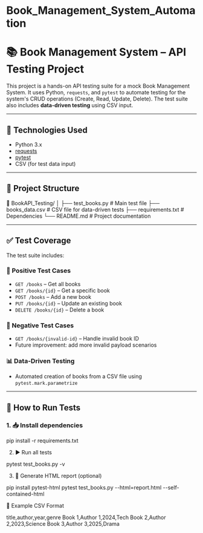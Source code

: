 # Book_Management_System_Automation
# 📚 Book Management System – API Testing Project

This project is a hands-on API testing suite for a mock Book Management System. It uses Python, `requests`, and `pytest` to automate testing for the system's CRUD operations (Create, Read, Update, Delete). The test suite also includes **data-driven testing** using CSV input.

---

## 🚀 Technologies Used

- Python 3.x
- [requests](https://pypi.org/project/requests/)
- [pytest](https://docs.pytest.org/)
- CSV (for test data input)

---

## 📂 Project Structure

📁 BookAPI_Testing/
│
├── test_books.py # Main test file
├── books_data.csv # CSV file for data-driven tests
├── requirements.txt # Dependencies
└── README.md # Project documentation



---

## ✅ Test Coverage

The test suite includes:

### 🔹 Positive Test Cases
- `GET /books` – Get all books
- `GET /books/{id}` – Get a specific book
- `POST /books` – Add a new book
- `PUT /books/{id}` – Update an existing book
- `DELETE /books/{id}` – Delete a book

### 🔸 Negative Test Cases
- `GET /books/{invalid-id}` – Handle invalid book ID
- Future improvement: add more invalid payload scenarios

### 📊 Data-Driven Testing
- Automated creation of books from a CSV file using `pytest.mark.parametrize`

---

## 🧪 How to Run Tests

### 1. 📥 Install dependencies

pip install -r requirements.txt

2. ▶ Run all tests

pytest test_books.py -v

3. 📝 Generate HTML report (optional)

pip install pytest-html
pytest test_books.py --html=report.html --self-contained-html

📄 Example CSV Format

title,author,year,genre
Book 1,Author 1,2024,Tech
Book 2,Author 2,2023,Science
Book 3,Author 3,2025,Drama

